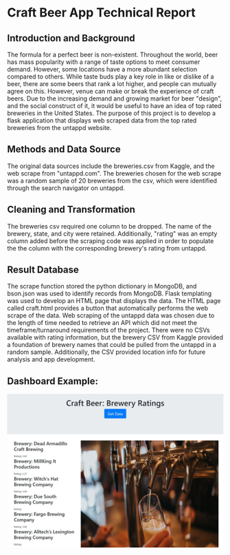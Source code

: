 # Craft Beer App Technical Report

## Introduction and Background

The formula for a perfect beer is non-existent. Throughout the world, beer has mass popularity with a range of taste options to meet consumer demand. However, some locations have a more abundant selection compared to others. While taste buds play a key role in like or dislike of a beer, there are some beers that rank a lot higher, and people can mutually agree on this. However, venue can make or break the experience of craft beers. Due to the increasing demand and growing market for beer "design", and the social construct of it, it would be useful to have an idea of top rated breweries in the United States. The purpose of this project is to develop a flask application that displays web scraped data from the top rated breweries from the untappd website.

## Methods and Data Source

The original data sources include the breweries.csv from Kaggle, and the web scrape from "untappd.com". The breweries chosen for the web scrape was a random sample of 20 breweries from the csv, which were identified through the search navigator on untappd.

## Cleaning and Transformation

The breweries csv required one column to be dropped. The name of the brewery, state, and city were retained. Additionally, "rating" was an empty column added before the scraping code was applied in order to populate the the column with the corresponding brewery's rating from untappd.

## Result Database

The scrape function stored the python dictionary in MongoDB, and bson.json was used to identify records from MongoDB. Flask templating was used to develop an HTML page that displays the data. The HTML page called craft.html provides a button that automatically performs the web scrape of the data. Web scraping of the untappd data was chosen due to the length of time needed to retrieve an API which did not meet the timeframe/turnaround requirements of the project. There were no CSVs available with rating information, but the brewery CSV from Kaggle provided a foundation of brewery names that could be pulled from the untappd in a random sample. Additionally, the CSV provided location info for future analysis and app development.

## Dashboard Example: 

![Dashboard](Images/BrewApp_pic1.jpg)

